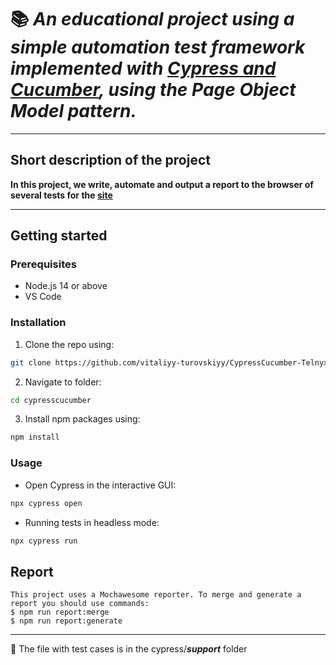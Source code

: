 # :books: ***An educational project using a simple automation test framework implemented with [Cypress and Cucumber](https://www.browserstack.com/guide/how-to-run-cypress-cucumber-test#:~:text=Cypress%20is%20a%20modern%20front,Behaviour%20Driven%20Development%20(BDD).), using the Page Object Model pattern.***
____
## Short description of the project
**In this project, we write, automate and output a report to the browser of several tests for the [site](https://telnyx.com/)**
____
## Getting started
### Prerequisites
- Node.js 14 or above
- VS Code  
    

### Installation  
1. Clone the repo using:  
```sh
git clone https://github.com/vitaliyy-turovskiyy/CypressCucumber-Telnyx.git
```
2. Navigate to folder:
```sh
cd cypresscucumber
```
3. Install npm packages using:
```sh
npm install
```
### Usage  
- Open Cypress in the interactive GUI:  
```sh
npx cypress open
```

- Running tests in headless mode:  
```sh
npx cypress run
```
## Report

    This project uses a Mochawesome reporter. To merge and generate a report you should use commands:
    $ npm run report:merge
    $ npm run report:generate
____

:file_folder: The file with test cases is in the cypress/***support*** folder

